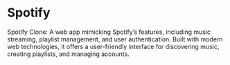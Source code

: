 # Spotify
Spotify Clone: A web app mimicking Spotify’s features, including music streaming, playlist management, and user authentication. Built with modern web technologies, it offers a user-friendly interface for discovering music, creating playlists, and managing accounts.
